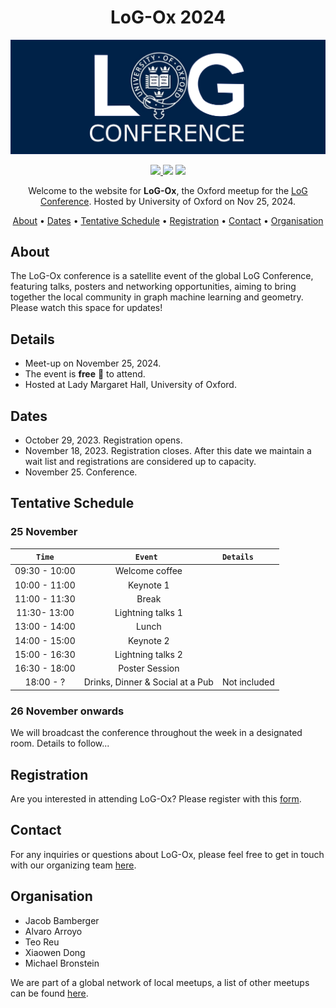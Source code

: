 
<h1 align="center">
LoG-Ox 2024
</h1>


<p align="center">
    <img src="./img/logOX.png" alt="LoGox banner" width="800px"/>
</p>

<p align="center">
<a href="https://logconference.org">
    <img src="https://img.shields.io/badge/👩‍💻_LOG_Conference_-Meetup-blue">
</a>
    <img src="https://img.shields.io/badge/📍_Location-Oxford_UK-blue">
<img src="https://img.shields.io/badge/🗓%EF%B8%8F_Date_-November_25-blue">
</p>


<p align="center">
Welcome to the website for <strong>LoG-Ox</strong>, the Oxford meetup for the <a href="https://logconference.org">LoG Conference</a>. Hosted by University of Oxford on Nov 25, 2024.
</p>


<p align="center">
  <a href="#about">About</a> •
  <a href="#dates">Dates</a> •
  <a href="#schedule">Tentative Schedule</a> •
  <a href="#registration">Registration</a> •
  <a href="#contact">Contact</a> •
  <a href="#organisation">Organisation</a>
</p>


## About

The LoG-Ox conference is a satellite event of the global LoG Conference, featuring talks, posters and networking opportunities, aiming to bring together the local community in graph machine learning and geometry. Please watch this space for updates!


## Details

* Meet-up on November 25, 2024.
* The event is **free** 🤑 to attend.
* Hosted at Lady Margaret Hall, University of Oxford.


## Dates

* October 29, 2023. Registration opens.
* November 18, 2023. Registration closes. After this date we maintain a wait list and registrations are considered up to capacity. 
* November 25. Conference.

## Tentative Schedule

### 25 November


|`Time` |      `Event `     |  `Details` |
|:----------:|:-------------:|:------|
| <span style="white-space: nowrap;">09:30 - 10:00</span> | Welcome coffee | |
| 10:00 - 11:00 | Keynote 1 | |  
| 11:00 - 11:30 | Break | |
| 11:30- 13:00 | Lightning talks 1 | |
| 13:00 - 14:00 | Lunch | |
| 14:00 - 15:00 | Keynote 2 | |
| 15:00 - 16:30 | Lightning talks 2 | |
| 16:30 - 18:00 | Poster Session | |
| 18:00 - ?| Drinks, Dinner & Social at a Pub | Not included   |


### 26 November onwards

We will broadcast the conference throughout the week in a designated room. Details to follow...



## Registration
Are you interested in attending LoG-Ox? Please register with this [form](https://docs.google.com/forms/d/e/1FAIpQLSfrH97fSxo2tpIjR_8VG-XexxB9clVUfqcAZle38dSgHRfclw/viewform?usp=sf_link).

## Contact

For any inquiries or questions about LoG-Ox, please feel free to get in touch with our organizing team <a href="mailto: log.oxford.2024@gmail.com">here</a>.


## Organisation ##
* Jacob Bamberger 
* Alvaro Arroyo
* Teo Reu
* Xiaowen Dong
* Michael Bronstein

<!--


<p align="center">
<img src="./img/michael.jpg" alt="Michael Cochez" width="200px"/>
<img src="./img/thom.jpg" alt="Thom Pijnenburg" width="200px"/>
<img src="./img/dimitris.png" alt="Dimitrios Alivanistos" width="200px"/>
<img src="./img/daniel.png" alt="Daniel Daza" width="200px"/>
<img src="./img/yushujian.jpg" alt="Shujian Yu" width="200px"/>
<img src="./img/xander.jpg" alt="Xander Wilcke" width="200px"/>
<img src="./img/taewoon.png" alt="Taewoon Kim" width="200px"/>
<img src="./img/ruud.png" alt="Xander Wilcke" width="200px"/>
<img src="./img/yannick.png" alt="Yannick" width="200px"/>
</p>

<p align="center">
    <img src="./img/logams-organisers-logo.jpg" alt="logams-organisers" width="800px"/>
</p>

-->

We are part of a global network of local meetups, a list of other meetups can be found [here](https://logconference.org/).

